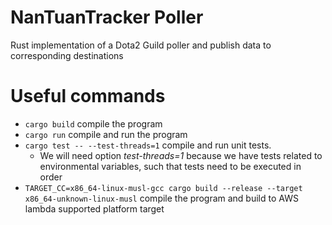 # NanTuanTracker Poller
Rust implementation of a Dota2 Guild poller and publish data to corresponding destinations

# Useful commands
* `cargo build` compile the program
* `cargo run` compile and run the program
* `cargo test -- --test-threads=1` compile and run unit tests. 
  * We will need option *test-threads=1* because we have tests related to environmental variables, such that tests need to be executed in order
* `TARGET_CC=x86_64-linux-musl-gcc cargo build --release --target x86_64-unknown-linux-musl` compile the program and build to AWS lambda supported platform target